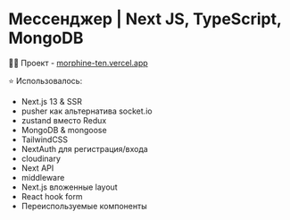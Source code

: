 # Мессенджер | Next JS, TypeScript, MongoDB



👨‍💻 Проект - [morphine-ten.vercel.app](https://morphine-ten.vercel.app/)


⭐ Использовалось:

- Next.js 13 & SSR
- pusher как альтернатива socket.io
- zustand вместо Redux 
- MongoDB & mongoose
- TailwindCSS
- NextAuth для регистрация/входа
- cloudinary
- Next API
- middleware
- Next.js вложенные layout
- React hook form
- Переиспользуемые компоненты
